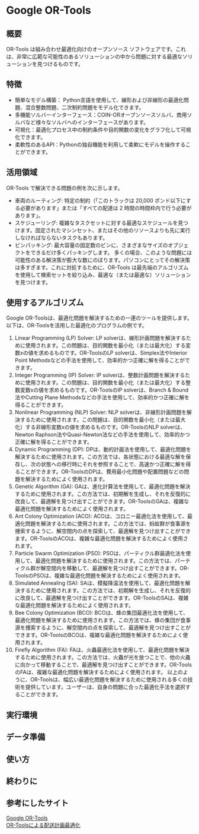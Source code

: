 # Google OR-Tools
## 概要
OR-Tools は組み合わせ最適化向けのオープンソース ソフトウェアです。これは、非常に広範な可能性のあるソリューションの中から問題に対する最適なソリューションを見つけるものです。
## 特徴
- 簡単なモデル構築： Python言語を使用して、線形および非線形の最適化問題、混合整数問題、二次制約問題をモデル化できます。
- 多機能ソルバーインターフェース：COIN-ORオープンソースソルバ、商用ソルバなど様々なソルバへのインターフェースがあります。
- 可視化：最適化プロセス中の制約条件や目的関数の変化をグラフ化して可視化できます。
- 柔軟性のあるAPI：Pythonの独自機能を利用して柔軟にモデルを操作することができます。
## 活用領域
OR-Tools で解決できる問題の例を次に示します。
- 車両のルーティング: 特定の制約（「このトラックは 20,000 ポンド以下にする必要があります」または「すべての配達は 2 時間の時間枠内で行う必要があります」。
- スケジューリング: 複雑なタスクセットに対する最適なスケジュールを見つけます。固定されたマシンセット、またはその他のリソースよりも先に実行しなければならないタスクもあります。
- ビンパッキング: 最大容量の固定数のビンに、さまざまなサイズのオブジェクトをできるだけ多くパッキングします。
多くの場合、このような問題には可能性のある解決策が膨大な数にのぼります。パソコンにとってその解決策は多すぎます。これに対処するために、OR-Tools は最先端のアルゴリズムを使用して検索セットを絞り込み、最適な（または最適な）ソリューションを見つけます。
## 使用するアルゴリズム
 Google OR-Toolsは、最適化問題を解決するための一連のツールを提供します。以下は、OR-Toolsを活用した最適化のプログラムの例です。

1. Linear Programming (LP) Solver: LP solverは、線形計画問題を解決するために使用されます。この問題は、目的関数を最小化（または最大化）する変数xの値を求めるものです。OR-ToolsのLP solverは、Simplex法やInterior Point Methodsなどの手法を使用して、効率的かつ正確に解を得ることができます。
2. Integer Programming (IP) Solver: IP solverは、整数計画問題を解決するために使用されます。この問題は、目的関数を最小化（または最大化）する整数変数xの値を求めるものです。OR-ToolsのIP solverは、Branch & Bound法やCutting Plane Methodsなどの手法を使用して、効率的かつ正確に解を得ることができます。
3. Nonlinear Programming (NLP) Solver: NLP solverは、非線形計画問題を解決するために使用されます。この問題は、目的関数を最小化（または最大化）する非線形変数xの値を求めるものです。OR-ToolsのNLP solverは、Newton Raphson法やQuasi-Newton法などの手法を使用して、効率的かつ正確に解を得ることができます。
4. Dynamic Programming (DP): DPは、動的計画法を使用して、最適化問題を解決するために使用されます。この方法では、各状態における最適な解を保存し、次の状態への移行時にそれを参照することで、高速かつ正確に解を得ることができます。OR-ToolsのDPは、費用最小化問題や配置問題などの問題を解決するためによく使用されます。
5. Genetic Algorithm (GA): GAは、進化計算法を使用して、最適化問題を解決するために使用されます。この方法では、初期解を生成し、それを反復的に改良して、最適解を見つけ出すことができます。OR-ToolsのGAは、複雑な最適化問題を解決するためによく使用されます。
6. Ant Colony Optimization (ACO): ACOは、コロニー最適化法を使用して、最適化問題を解決するために使用されます。この方法では、蚂蚁群が食事源を捜索するように、解空間内の点を探索して、最適解を見つけ出すことができます。OR-ToolsのACOは、複雑な最適化問題を解決するためによく使用されます。
7. Particle Swarm Optimization (PSO): PSOは、パーティクル群最適化法を使用して、最適化問題を解決するために使用されます。この方法では、パーティクル群が解空間内を移動して、最適解を見つけ出すことができます。OR-ToolsのPSOは、複雑な最適化問題を解決するためによく使用されます。
8. Simulated Annealing (SA): SAは、模擬降温法を使用して、最適化問題を解決するために使用されます。この方法では、初期解を生成し、それを反復的に改良して、最適解を見つけ出すことができます。OR-ToolsのSAは、複雑な最適化問題を解決するためによく使用されます。
9. Bee Colony Optimization (BCO): BCOは、蜂の集団最適化法を使用して、最適化問題を解決するために使用されます。この方法では、蜂の集団が食事源を捜索するように、解空間内の点を探索して、最適解を見つけ出すことができます。OR-ToolsのBCOは、複雑な最適化問題を解決するためによく使用されます。
10. Firefly Algorithm (FA): FAは、火蟲最適化法を使用して、最適化問題を解決するために使用されます。この方法では、火蟲が光を放つことで、他の火蟲に向かって移動することで、最適解を見つけ出すことができます。OR-ToolsのFAは、複雑な最適化問題を解決するためによく使用されます。
以上のように、OR-Toolsは、幅広い最適化問題を解決するために使用される多くの技術を提供しています。ユーザーは、自身の問題に合った最適化手法を選択することができます。
## 実行環境
## データ準備
## 使い方
## 終わりに
## 参考にしたサイト
[Google OR-Tools](https://developers.google.com/optimization/introduction?hl=ja)<br>
[OR-Toolsによる配送計画最適化](https://qiita.com/_jinta/items/3494dff06bee9d85f1e5)
